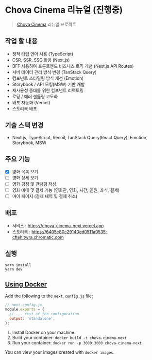 # Chova Cinema 리뉴얼 (진행중)

> [Chova Cinema](https://github.com/viveloper/chova-cinema) 리뉴얼 프로젝트

## 작업 할 내용

- 정적 타입 언어 사용 (TypeScript)
- CSR, SSR, SSG 활용 (Next.js)
- BFF 사용하여 프론트엔드 비즈니스 로직 개선 (Next.js API Routes)
- 서버 데이터 관리 방식 변경 (TanStack Query)
- 컴포넌트 스타일링 방식 개선 (Emotion)
- Storybook / API 모킹(MSW) 기반 개발
- 재사용성 증대를 위한 컴포넌트 리팩토링
- 로딩 / 에러 핸들링 고도화
- 배포 자동화 (Vercel)
- 스토리북 배포

## 기술 스택 변경

- Next.js, TypeScript, Recoil, TanStack Query(React Query), Emotion, Storybook, MSW

## 주요 기능

- [x] 영화 목록 보기
- [ ] 영화 상세 보기
- [ ] 영화 평점 및 관람평 작성
- [ ] 영화 예매 및 결제 기능 (영화관, 영화, 시간, 인원, 좌석, 결제)
- [ ] 마이 페이지 (결제 내역 및 결제 취소)

## 배포

- 서비스 : https://chova-cinema-next.vercel.app
- 스토리북 : https://6405c80c29140ed0511a0535-cftehltwra.chromatic.com

## 실행

```
yarn install
yarn dev
```

## [Using Docker](https://github.com/vercel/next.js/tree/canary/examples/with-docker#using-docker)

Add the following to the `next.config.js` file:

```javascript
// next.config.js
module.exports = {
  // ... rest of the configuration.
  output: 'standalone',
};
```

1. Install Docker on your machine.
2. Build your container: `docker build -t chova-cinema-next .`
3. Run your container: `docker run -p 3000:3000 chova-cinema-next`

You can view your images created with `docker images`.
